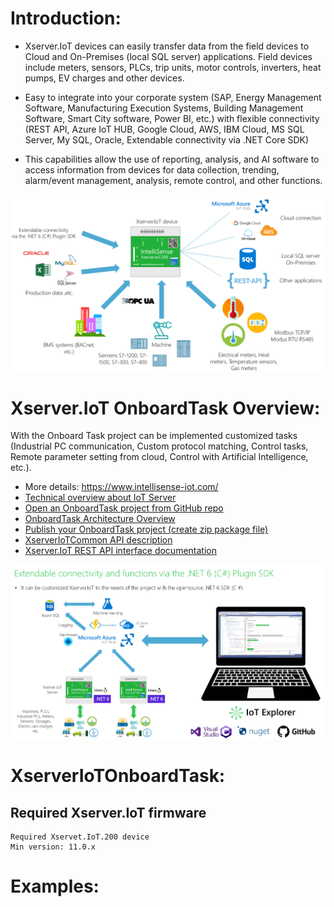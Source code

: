 # Introduction:

- Xserver.IoT devices can easily transfer data from the field devices to Cloud and On-Premises (local SQL server) applications. Field devices include meters, sensors, PLCs, trip units, motor controls, inverters, heat pumps, EV charges and other devices.

- Easy to integrate into your corporate system (SAP, Energy Management Software, Manufacturing Execution Systems, Building Management Software, Smart City software, Power BI, etc.) with flexible connectivity (REST API, Azure IoT HUB, Google Cloud, AWS, IBM Cloud, MS SQL Server, My SQL, Oracle, Extendable connectivity via .NET Core SDK)

- This capabilities allow the use of reporting, analysis, and AI software to access information from devices for data collection, trending, alarm/event management, analysis, remote control, and other functions.

![](images/ConnectionTechOverview.png)

# Xserver.IoT OnboardTask Overview:

With the Onboard Task project can be implemented customized tasks (Industrial PC communication, Custom protocol matching, Control tasks, Remote parameter setting from cloud, Control with Artificial Intelligence, etc.).

- More details: https://www.intellisense-iot.com/
- [Technical overview about IoT Server](https://www.intellisense-iot.com/xserver-iot-product) 
- [Open an OnboardTask project from GitHub repo](https://github.com/IntelliSenseIoT/XserverIoTOnboardTask.NET/blob/main/Open%20an%20OnboardTask%20project%20from%20GitHub%20repo.md)
- [OnboardTask Architecture Overview](https://github.com/IntelliSenseIoT/XserverIoTOnboardTask.NET/blob/main/OnboardTask%20Architecture%20Overview.md)
- [Publish your OnboardTask project (create zip package file)](https://github.com/IntelliSenseIoT/XserverIoTOnboardTask.NET/blob/main/Publish%20your%20OnboardTask%20project.md)
- [XserverIoTCommon API description](https://github.com/IntelliSenseIoT/XserverIoTOnboardTask.NET/blob/main/XserverIoTCommon.NET.md)
- [Xserver.IoT REST API interface documentation](https://github.com/IntelliSenseIoT/XserverIoTOnboardTask.github.io/blob/master/XserverIoT_RestAPI_Interface_doumentation.md)

![](images/SDKOverview.png)

# XserverIoTOnboardTask:

## Required Xserver.IoT firmware

    Required Xservet.IoT.200 device
    Min version: 11.0.x

# Examples:
